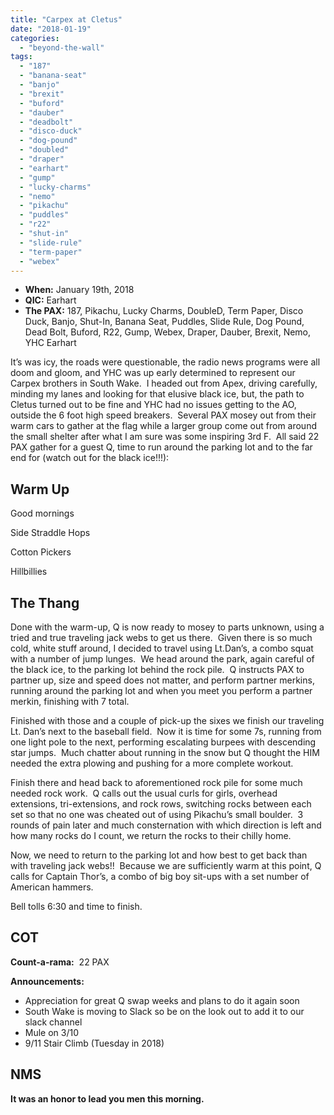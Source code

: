 ```yaml
---
title: "Carpex at Cletus"
date: "2018-01-19"
categories: 
  - "beyond-the-wall"
tags: 
  - "187"
  - "banana-seat"
  - "banjo"
  - "brexit"
  - "buford"
  - "dauber"
  - "deadbolt"
  - "disco-duck"
  - "dog-pound"
  - "doubled"
  - "draper"
  - "earhart"
  - "gump"
  - "lucky-charms"
  - "nemo"
  - "pikachu"
  - "puddles"
  - "r22"
  - "shut-in"
  - "slide-rule"
  - "term-paper"
  - "webex"
---
```


- **When:** January 19th, 2018
- **QIC:** Earhart
- **The PAX:** 187, Pikachu, Lucky Charms, DoubleD, Term Paper, Disco Duck, Banjo, Shut-In, Banana Seat, Puddles, Slide Rule, Dog Pound, Dead Bolt, Buford, R22, Gump, Webex, Draper, Dauber, Brexit, Nemo, YHC Earhart

It’s was icy, the roads were questionable, the radio news programs were all doom and gloom, and YHC was up early determined to represent our Carpex brothers in South Wake.  I headed out from Apex, driving carefully, minding my lanes and looking for that elusive black ice, but, the path to Cletus turned out to be fine and YHC had no issues getting to the AO, outside the 6 foot high speed breakers.  Several PAX mosey out from their warm cars to gather at the flag while a larger group come out from around the small shelter after what I am sure was some inspiring 3rd F.  All said 22 PAX gather for a guest Q, time to run around the parking lot and to the far end for (watch out for the black ice!!!):

## Warm Up

Good mornings

Side Straddle Hops

Cotton Pickers

Hillbillies

## The Thang

Done with the warm-up, Q is now ready to mosey to parts unknown, using a tried and true traveling jack webs to get us there.  Given there is so much cold, white stuff around, I decided to travel using Lt.Dan’s, a combo squat with a number of jump lunges.  We head around the park, again careful of the black ice, to the parking lot behind the rock pile.  Q instructs PAX to partner up, size and speed does not matter, and perform partner merkins, running around the parking lot and when you meet you perform a partner merkin, finishing with 7 total.

Finished with those and a couple of pick-up the sixes we finish our traveling Lt. Dan’s next to the baseball field.  Now it is time for some 7s, running from one light pole to the next, performing escalating burpees with descending star jumps.  Much chatter about running in the snow but Q thought the HIM needed the extra plowing and pushing for a more complete workout.

Finish there and head back to aforementioned rock pile for some much needed rock work.  Q calls out the usual curls for girls, overhead extensions, tri-extensions, and rock rows, switching rocks between each set so that no one was cheated out of using Pikachu’s small boulder.  3 rounds of pain later and much consternation with which direction is left and how many rocks do I count, we return the rocks to their chilly home.

Now, we need to return to the parking lot and how best to get back than with traveling jack webs!!  Because we are sufficiently warm at this point, Q calls for Captain Thor’s, a combo of big boy sit-ups with a set number of American hammers.

Bell tolls 6:30 and time to finish.

## COT

**Count-a-rama:**  22 PAX

**Announcements:**

- Appreciation for great Q swap weeks and plans to do it again soon
- South Wake is moving to Slack so be on the look out to add it to our slack channel
- Mule on 3/10
- 9/11 Stair Climb (Tuesday in 2018)

## NMS

**It was an honor to lead you men this morning.**
